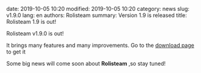 date: 2019-10-05 10:20
modified: 2019-10-05 10:20
category: news
slug: v1.9.0
lang: en
authors: Rolisteam
summary: Version 1.9 is released
title: Rolisteam 1.9 is out!

Rolisteam v1.9.0 is out!

It brings many features and many improvements.
Go to the [download page](/download.html) to get it

Some big news will come soon about **Rolisteam** ,so stay tuned!

